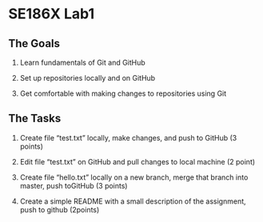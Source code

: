 # SE186X Lab1
## The Goals

1. Learn fundamentals of Git and GitHub

2. Set up repositories locally and on GitHub

3. Get comfortable with making changes to repositories using Git

## The Tasks

1. Create file “test.txt” locally, make changes, and push to GitHub (3 points)

2. Edit file “test.txt” on GitHub and pull changes to local machine (2 point)

3. Create file “hello.txt” locally on a new branch, merge that branch into master, push toGitHub (3 points)

4. Create a simple README with a small description of the assignment, push to github (2points)


